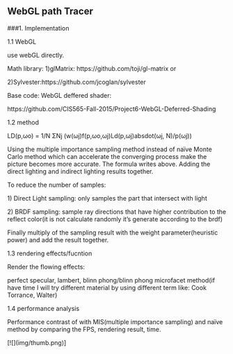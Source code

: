 ## WebGL path Tracer
###1. Implementation
<p>1.1 WebGL</p>
<p>use webGL directly. </p>
<p>Math library: 1)glMatrix: https://github.com/toji/gl-matrix or</p>
<p>2)Sylvester:https://github.com/jcoglan/sylvester</p>
<p>Base code: WebGL deffered shader:</p>
<p>https://github.com/CIS565-Fall-2015/Project6-WebGL-Deferred-Shading</p>

<p>1.2 method</p>
<p>LD(p,ωo) = 1/N ΣNj (w(ωj)f(p,ωo,ωj)Ld(p,ωj)absdot(ωj, N)/p(ωj))</p>
<p>Using the multiple importance sampling method instead of naïve Monte Carlo method which can accelerate the converging process make the picture becomes more accurate. The formula writes above. Adding the direct lighting and indirect lighting results together. </p>
<p>To reduce the number of samples:</p>
<p>1)	Direct Light sampling: only samples the part that intersect with light </p>
<p>2)	BRDF sampling: sample ray directions that have higher contribution to the reflect color(it is not calculate randomly it’s generate according to the brdf)</p>
<p>Finally multiply of the sampling result with the weight parameter(heuristic power) and add the result together.</p>
<p>1.3 rendering effects/fucntion</p>
<p>Render the flowing effects:</p> 
<p>perfect specular, lambert, blinn phong/blinn phong microfacet method(if have time I will try different material by using different term like: Cook Torrance, Walter)</p>
<p>1.4 performance analysis</p>
<p>Performance contrast of with MIS(multiple importance sampling) and naïve method by comparing the FPS, rendering result, time. </p>
[![](img/thumb.png)]

